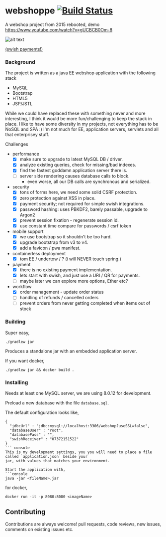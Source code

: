 # webshoppe [![Build Status](https://travis-ci.org/codingchili/cartlet.svg?branch=master)](https://travis-ci.org/codingchili/cartlet)

A webshop project from 2015 rebooted, demo https://www.youtube.com/watch?v=gUCBCB0Om-8 

![alt text](https://raw.githubusercontent.com/codingchili/webshoppe/master/scrapbook/4-tons-of-fixes.PNG "Current snapshot version")

[(swish payments!)](https://raw.githubusercontent.com/codingchili/webshoppe/master/scrapbook/3-swish-payments.png "Current snapshot version")

### Background

The project is written as a java EE webshop application with the following stack
* MySQL
* Bootstrap
* HTML5
* JSP/JSTL

While we could have replaced these with something never and more interesting, I think
it would be more fun/challenging to keep the stack in place. I like to have some diversity
in my projects, not everything has to be NoSQL and SPA :) I'm not much for EE, application
servers, servlets and all that enterprisey stuff. 

Challenges
- performance
  - [x] make sure to upgrade to latest MySQL DB / driver.
  - [x] analyze existing queries, check for missing/bad indexes.
  - [x] find the fastest goddamn application server there is.
  - [ ] server side rendering causes database calls to block.
    - even worse, all our DB calls are synchronous and serialized.
- security 
  - [x] tons of forms here, we need some solid CSRF protection.
  - [x] zero protection against XSS in place.
  - [x] payment security; not required for simple swish integrations.
  - [x] password hashing: uses PBKDF2, barely passable, upgrade to Argon2
  - [x] prevent session fixation - regenerate session id.
  - [x] use constant time compare for passwords / csrf token
- mobile support
  - [x] we use bootstrap so it shouldn't be too hard.
  - [x] upgrade bootstrap from v3 to v4.
  - [x] add a favicon / pwa manifest.
- containerless deployment
  - [x] tom EE / undertow / ? (i will NEVER touch spring.)
- payment
  - [x] there is no existing payment implementation.
  - [x] lets start with swish, and just use a URI / QR for payments.
  - [ ] maybe later we can explore more options, Ether etc?
- workflow
  - [x] order management - update order status
  - [ ] handling of refunds / cancelled orders
  - [ ] prevent orders from never getting completed when items out of stock

### Building
Super easy, 

```console
./gradlew jar
```

Produces a standalone jar with an embedded application server.

If you want docker,
```console
./gradlew jar && docker build .
```

### Installing

Needs at least one MySQL server, we are using 8.0.12 for development.

Preload a new database with the file `database.sql`.

The default configuration looks like,
```console
{
  "jdbcUrl" : "jdbc:mysql://localhost:3306/webshop?useSSL=false",
  "databaseUser" : "root",
  "databasePass" : "",
  "swishReceiver" : "07372151522"
}
``` console
This is my development settings, you you will need to place a file called `application.json` beside your
jar, with values that matches your environment.

Start the application with,
```console
java -jar <fileName>.jar
```

for docker,
```console
docker run -it -p 8080:8080 <imageName>
```

## Contributing
Contributions are always welcome! pull requests, code reviews, new issues, comments on existing issues etc.
